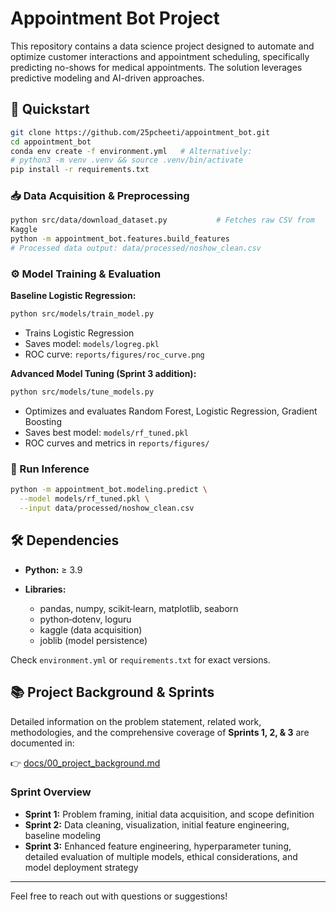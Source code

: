 # Appointment Bot Project

This repository contains a data science project designed to automate and 
optimize customer interactions and appointment scheduling, specifically 
predicting no-shows for medical appointments. The solution leverages 
predictive modeling and AI-driven approaches.

## 🚀 Quickstart

```bash
git clone https://github.com/25pcheeti/appointment_bot.git
cd appointment_bot
conda env create -f environment.yml   # Alternatively:
# python3 -m venv .venv && source .venv/bin/activate
pip install -r requirements.txt
```

### 📥 Data Acquisition & Preprocessing

```bash
python src/data/download_dataset.py           # Fetches raw CSV from 
Kaggle
python -m appointment_bot.features.build_features
# Processed data output: data/processed/noshow_clean.csv
```

### ⚙️ Model Training & Evaluation

**Baseline Logistic Regression:**

```bash
python src/models/train_model.py
```

* Trains Logistic Regression
* Saves model: `models/logreg.pkl`
* ROC curve: `reports/figures/roc_curve.png`

**Advanced Model Tuning (Sprint 3 addition):**

```bash
python src/models/tune_models.py
```

* Optimizes and evaluates Random Forest, Logistic Regression, Gradient 
Boosting
* Saves best model: `models/rf_tuned.pkl`
* ROC curves and metrics in `reports/figures/`

### 🔮 Run Inference

```bash
python -m appointment_bot.modeling.predict \
  --model models/rf_tuned.pkl \
  --input data/processed/noshow_clean.csv
```

## 🛠️ Dependencies

* **Python:** ≥ 3.9
* **Libraries:**

  * pandas, numpy, scikit‑learn, matplotlib, seaborn
  * python‑dotenv, loguru
  * kaggle (data acquisition)
  * joblib (model persistence)

Check `environment.yml` or `requirements.txt` for exact versions.

## 📚 Project Background & Sprints

Detailed information on the problem statement, related work, 
methodologies, and the comprehensive coverage of **Sprints 1, 2, & 3** are 
documented in:

👉 [docs/00\_project\_background.md](docs/00_project_background.md)

### Sprint Overview

* **Sprint 1:** Problem framing, initial data acquisition, and scope 
definition
* **Sprint 2:** Data cleaning, visualization, initial feature engineering, 
baseline modeling
* **Sprint 3:** Enhanced feature engineering, hyperparameter tuning, 
detailed evaluation of multiple models, ethical considerations, and model 
deployment strategy

---

Feel free to reach out with questions or suggestions!

